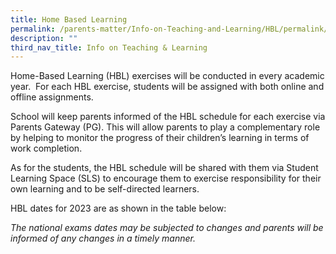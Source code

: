 ```yaml
---
title: Home Based Learning
permalink: /parents-matter/Info-on-Teaching-and-Learning/HBL/permalink/
description: ""
third_nav_title: Info on Teaching & Learning
---
```

Home-Based Learning (HBL) exercises will be conducted in every academic year.  For each HBL exercise, students will be assigned with both online and offline assignments.

School will keep parents informed of the HBL schedule for each exercise via Parents Gateway (PG). This will allow parents to play a complementary role by helping to monitor the progress of their children’s learning in terms of work completion.  

As for the students, the HBL schedule will be shared with them via Student Learning Space (SLS) to encourage them to exercise responsibility for their own learning and to be self-directed learners.

HBL dates for 2023 are as shown in the table below:




*The national exams dates may be subjected to changes and parents will be informed of any changes in a timely manner.*